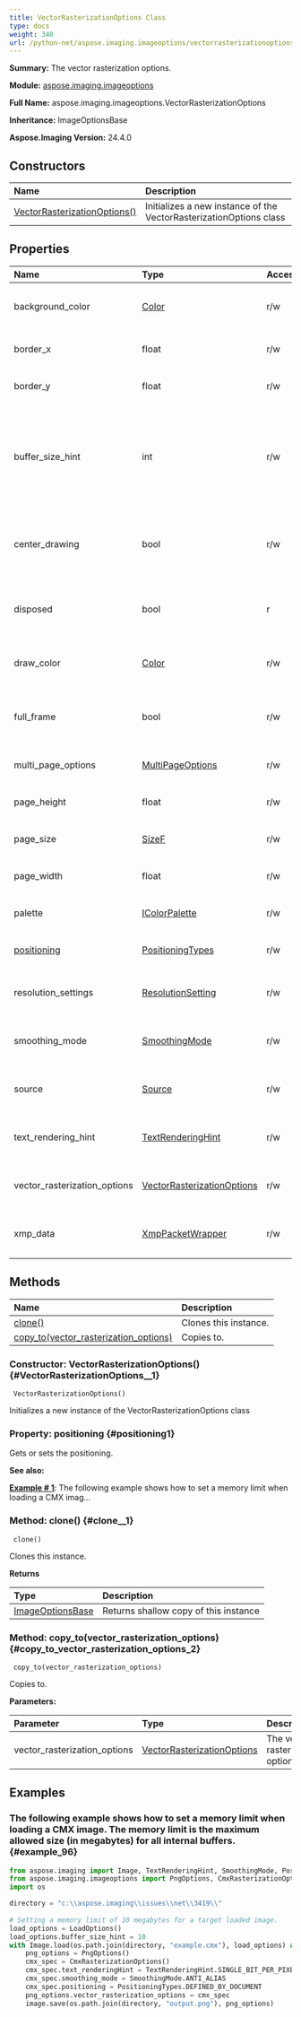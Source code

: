 ```yaml
---
title: VectorRasterizationOptions Class
type: docs
weight: 340
url: /python-net/aspose.imaging.imageoptions/vectorrasterizationoptions/
---
```


**Summary:** The vector rasterization options.

**Module:** [aspose.imaging.imageoptions](/imaging/python-net/aspose.imaging.imageoptions/)

**Full Name:** aspose.imaging.imageoptions.VectorRasterizationOptions

**Inheritance:** ImageOptionsBase

**Aspose.Imaging Version:** 24.4.0

## **Constructors**
| **Name** | **Description** |
| :- | :- |
| [VectorRasterizationOptions()](#VectorRasterizationOptions__1) | Initializes a new instance of the VectorRasterizationOptions class |
## **Properties**
| **Name** | **Type** | **Access** | **Description** |
| :- | :- | :- | :- |
| background_color | [Color](/imaging/python-net/aspose.imaging/color) | r/w | Gets or sets a background color. |
| border_x | float | r/w | Gets or sets the border X. |
| border_y | float | r/w | Gets or sets the border Y. |
| buffer_size_hint | int | r/w | Gets or sets the buffer size hint which is defined max allowed size for all internal buffers. |
| center_drawing | bool | r/w | Gets or sets a value indicating whether center drawing. |
| disposed | bool | r | Gets a value indicating whether this instance is disposed. |
| draw_color | [Color](/imaging/python-net/aspose.imaging/color) | r/w | Gets or sets a foreground color. |
| full_frame | bool | r/w | Gets or sets a value indicating whether [full frame]. |
| multi_page_options | [MultiPageOptions](/imaging/python-net/aspose.imaging.imageoptions/multipageoptions) | r/w | The multipage options |
| page_height | float | r/w | Gets or sets the page height. |
| page_size | [SizeF](/imaging/python-net/aspose.imaging/sizef) | r/w | Gets or sets the page size. |
| page_width | float | r/w | Gets or sets the page width. |
| palette | [IColorPalette](/imaging/python-net/aspose.imaging/icolorpalette) | r/w | Gets or sets the color palette. |
| [positioning](#positioning1) | [PositioningTypes](/imaging/python-net/aspose.imaging.imageoptions/positioningtypes) | r/w | Gets or sets the positioning. |
| resolution_settings | [ResolutionSetting](/imaging/python-net/aspose.imaging/resolutionsetting) | r/w | Gets or sets the resolution settings. |
| smoothing_mode | [SmoothingMode](/imaging/python-net/aspose.imaging/smoothingmode) | r/w | Gets or sets the smoothing mode. |
| source | [Source](/imaging/python-net/aspose.imaging/source) | r/w | Gets or sets the source to create image in. |
| text_rendering_hint | [TextRenderingHint](/imaging/python-net/aspose.imaging/textrenderinghint) | r/w | Gets or sets the text rendering hint. |
| vector_rasterization_options | [VectorRasterizationOptions](/imaging/python-net/aspose.imaging.imageoptions/vectorrasterizationoptions) | r/w | Gets or sets the vector rasterization options. |
| xmp_data | [XmpPacketWrapper](/imaging/python-net/aspose.imaging.xmp/xmppacketwrapper/) | r/w | Gets or sets the XMP metadata container. |
## **Methods**
| **Name** | **Description** |
| :- | :- |
| [clone()](#clone__1) | Clones this instance. |
| [copy_to(vector_rasterization_options)](#copy_to_vector_rasterization_options_2) | Copies to. |


### Constructor: VectorRasterizationOptions() {#VectorRasterizationOptions__1}


```
 VectorRasterizationOptions() 
```

Initializes a new instance of the VectorRasterizationOptions class

### Property: positioning {#positioning1}

Gets or sets the positioning.

**See also:**

**[Example # 1](#example_96)**: The following example shows how to set a memory limit when loading a CMX imag...


### Method: clone() {#clone__1}


```
 clone() 
```

Clones this instance.

**Returns**

| Type | Description |
| :- | :- |
| [ImageOptionsBase](/imaging/python-net/aspose.imaging/imageoptionsbase) | Returns shallow copy of this instance |


### Method: copy_to(vector_rasterization_options) {#copy_to_vector_rasterization_options_2}


```
 copy_to(vector_rasterization_options) 
```

Copies to.

**Parameters:**

| Parameter | Type | Description |
| :- | :- | :- |
| vector_rasterization_options | [VectorRasterizationOptions](/imaging/python-net/aspose.imaging.imageoptions/vectorrasterizationoptions) | The vector rasterization options. |

## **Examples**
### The following example shows how to set a memory limit when loading a CMX image. The memory limit is the maximum allowed size (in megabytes) for all internal buffers. {#example_96}
``` python
from aspose.imaging import Image, TextRenderingHint, SmoothingMode, PositioningTypes, LoadOptions
from aspose.imaging.imageoptions import PngOptions, CmxRasterizationOptions
import os

directory = "c:\\aspose.imaging\\issues\\net\\3419\\"
	
# Setting a memory limit of 10 megabytes for a target loaded image.
load_options = LoadOptions()
load_options.buffer_size_hint = 10
with Image.load(os.path.join(directory, "example.cmx"), load_options) as image:
	png_options = PngOptions()
	cmx_spec = CmxRasterizationOptions()
	cmx_spec.text_renderingHint = TextRenderingHint.SINGLE_BIT_PER_PIXEL
	cmx_spec.smoothing_mode = SmoothingMode.ANTI_ALIAS
	cmx_spec.positioning = PositioningTypes.DEFINED_BY_DOCUMENT
	png_options.vector_rasterization_options = cmx_spec
	image.save(os.path.join(directory, "output.png"), png_options)


```

